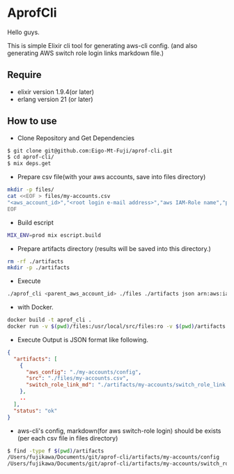 # AprofCli

Hello guys.

This is simple Elixir cli tool for generating aws-cli config.
(and also generating AWS switch role login links markdown file.)

## Require 

* elixir version 1.9.4(or later)
* erlang version 21 (or later)

## How to use

* Clone Repository and Get Dependencies 

```bash
$ git clone git@github.com:Eigo-Mt-Fuji/aprof-cli.git
$ cd aprof-cli/
$ mix deps.get
```

* Prepare csv file(with your aws accounts, save into files directory)

```bash
mkdir -p files/
cat <<EOF > files/my-accounts.csv
"<aws_account_id>","<root login e-mail address>","aws IAM-Role name","profile name(aws-cli )","display name(for browser)"
EOF
```

* Build escript

```bash
MIX_ENV=prod mix escript.build
```

* Prepare artifacts directory (results will be saved into this directory.)

```bash
rm -rf ./artifacts
mkdir -p ./artifacts
```

* Execute

```bash
./aprof_cli <parent_aws_account_id> ./files ./artifacts json arn:aws:iam::<parenparent_aws_account_idt_account_id>:mfa/<user_name> <role_session_name>
```

  - with Docker.

```bash
docker build -t aprof_cli .
docker run -v $(pwd)/files:/usr/local/src/files:ro -v $(pwd)/artifacts:/usr/local/src/artifacts:rw aprof_cli:latest<parent_aws_account_id> /usr/local/src/files /usr/local/src/artifacts <aws-cli config\'s format(e.g. json)> arn:aws:iam::<parenparent_aws_account_idt_account_id>:mfa/<user_name>
```

* Execute Output is JSON format like following.

```json
{
  "artifacts": [
    {
      "aws_config": "./my-accounts/config",
      "src": "./files/my-accounts.csv",
      "switch_role_link_md": "./artifacts/my-accounts/switch_role_link.md"
    },
    ..
  ],
  "status": "ok"
}
```

* aws-cli's config, markdown(for aws switch-role login) should be exists (per each csv file in files directory)

```bash
$ find -type f $(pwd)/artifacts
/Users/fujikawa/Documents/git/aprof-cli/artifacts/my-accounts/config
/Users/fujikawa/Documents/git/aprof-cli/artifacts/my-accounts/switch_role_link.md
```


